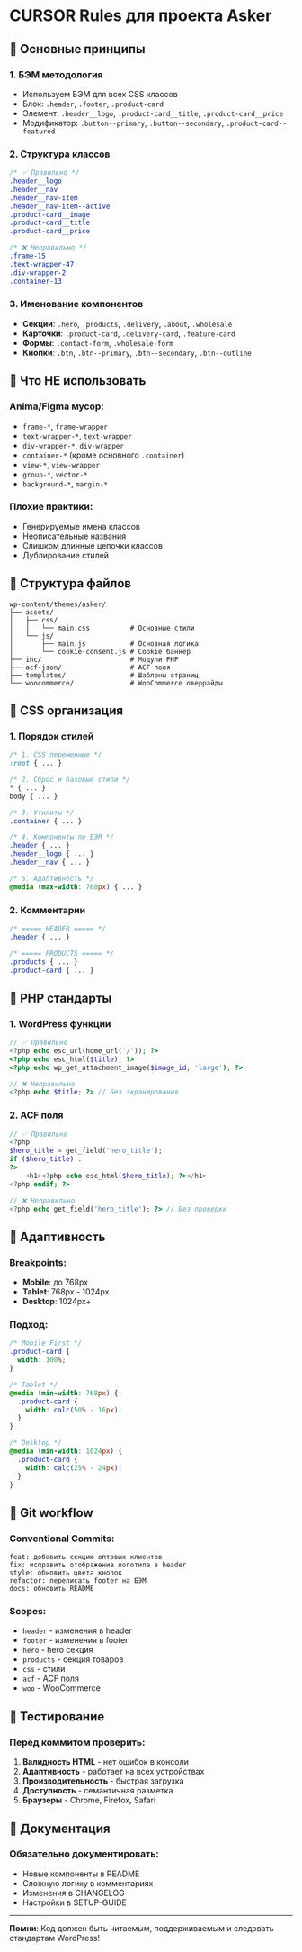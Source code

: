 # CURSOR Rules для проекта Asker

## 🎯 Основные принципы

### 1. **БЭМ методология**
- Используем БЭМ для всех CSS классов
- Блок: `.header`, `.footer`, `.product-card`
- Элемент: `.header__logo`, `.product-card__title`, `.product-card__price`
- Модификатор: `.button--primary`, `.button--secondary`, `.product-card--featured`

### 2. **Структура классов**
```css
/* ✅ Правильно */
.header__logo
.header__nav
.header__nav-item
.header__nav-item--active
.product-card__image
.product-card__title
.product-card__price

/* ❌ Неправильно */
.frame-15
.text-wrapper-47
.div-wrapper-2
.container-13
```

### 3. **Именование компонентов**
- **Секции**: `.hero`, `.products`, `.delivery`, `.about`, `.wholesale`
- **Карточки**: `.product-card`, `.delivery-card`, `.feature-card`
- **Формы**: `.contact-form`, `.wholesale-form`
- **Кнопки**: `.btn`, `.btn--primary`, `.btn--secondary`, `.btn--outline`

## 🚫 Что НЕ использовать

### Anima/Figma мусор:
- `frame-*`, `frame-wrapper`
- `text-wrapper-*`, `text-wrapper`
- `div-wrapper-*`, `div-wrapper`
- `container-*` (кроме основного `.container`)
- `view-*`, `view-wrapper`
- `group-*`, `vector-*`
- `background-*`, `margin-*`

### Плохие практики:
- Генерируемые имена классов
- Неописательные названия
- Слишком длинные цепочки классов
- Дублирование стилей

## 📁 Структура файлов

```
wp-content/themes/asker/
├── assets/
│   ├── css/
│   │   └── main.css          # Основные стили
│   └── js/
│       ├── main.js           # Основная логика
│       └── cookie-consent.js # Cookie баннер
├── inc/                      # Модули PHP
├── acf-json/                 # ACF поля
├── templates/                # Шаблоны страниц
└── woocommerce/              # WooCommerce оверрайды
```

## 🎨 CSS организация

### 1. **Порядок стилей**
```css
/* 1. CSS переменные */
:root { ... }

/* 2. Сброс и базовые стили */
* { ... }
body { ... }

/* 3. Утилиты */
.container { ... }

/* 4. Компоненты по БЭМ */
.header { ... }
.header__logo { ... }
.header__nav { ... }

/* 5. Адаптивность */
@media (max-width: 768px) { ... }
```

### 2. **Комментарии**
```css
/* ===== HEADER ===== */
.header { ... }

/* ===== PRODUCTS ===== */
.products { ... }
.product-card { ... }
```

## 🔧 PHP стандарты

### 1. **WordPress функции**
```php
// ✅ Правильно
<?php echo esc_url(home_url('/')); ?>
<?php echo esc_html($title); ?>
<?php echo wp_get_attachment_image($image_id, 'large'); ?>

// ❌ Неправильно
<?php echo $title; ?> // Без экранирования
```

### 2. **ACF поля**
```php
// ✅ Правильно
<?php 
$hero_title = get_field('hero_title');
if ($hero_title) : 
?>
    <h1><?php echo esc_html($hero_title); ?></h1>
<?php endif; ?>

// ❌ Неправильно
<?php echo get_field('hero_title'); ?> // Без проверки
```

## 📱 Адаптивность

### Breakpoints:
- **Mobile**: до 768px
- **Tablet**: 768px - 1024px  
- **Desktop**: 1024px+

### Подход:
```css
/* Mobile First */
.product-card {
  width: 100%;
}

/* Tablet */
@media (min-width: 768px) {
  .product-card {
    width: calc(50% - 16px);
  }
}

/* Desktop */
@media (min-width: 1024px) {
  .product-card {
    width: calc(25% - 24px);
  }
}
```

## 🚀 Git workflow

### Conventional Commits:
```
feat: добавить секцию оптовых клиентов
fix: исправить отображение логотипа в header
style: обновить цвета кнопок
refactor: переписать footer на БЭМ
docs: обновить README
```

### Scopes:
- `header` - изменения в header
- `footer` - изменения в footer  
- `hero` - hero секция
- `products` - секция товаров
- `css` - стили
- `acf` - ACF поля
- `woo` - WooCommerce

## 🧪 Тестирование

### Перед коммитом проверить:
1. **Валидность HTML** - нет ошибок в консоли
2. **Адаптивность** - работает на всех устройствах
3. **Производительность** - быстрая загрузка
4. **Доступность** - семантичная разметка
5. **Браузеры** - Chrome, Firefox, Safari

## 📝 Документация

### Обязательно документировать:
- Новые компоненты в README
- Сложную логику в комментариях
- Изменения в CHANGELOG
- Настройки в SETUP-GUIDE

---

**Помни**: Код должен быть читаемым, поддерживаемым и следовать стандартам WordPress!




